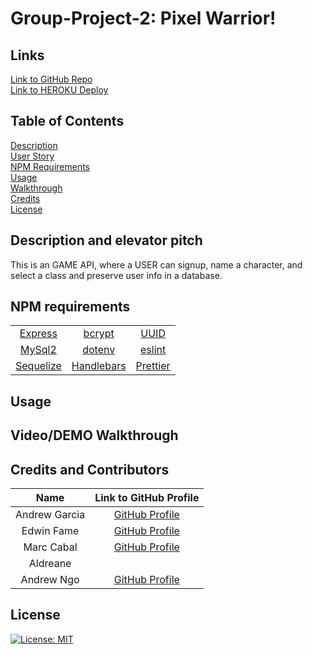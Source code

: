 # Group-Project-2: Pixel Warrior!

## Links
[Link to GitHub Repo](https://github.com/aagarc9/Group-Project-2)</br>
[Link to HEROKU Deploy]()

## Table of Contents
[Description](#description-and-elevator-pitch)</br>
[User Story](#user-story)</br>
[NPM Requirements](#npm-requirements)</br>
[Usage](#usage)</br>
[Walkthrough](#videodemo-walkthrough)</br>
[Credits](#credits-and-contributors)</br>
[License](#license)</br>
## Description and elevator pitch
This is an GAME API, where a USER can signup, name a character, and select a class and preserve user info in a database. 

## NPM requirements
|  |  |  |
| :---: | :---: | :---: |
| [Express](https://expressjs.com/) | [bcrypt](https://www.npmjs.com/package/bcrypt) | [UUID](https://www.npmjs.com/package/uuid) |
| [MySql2](https://www.npmjs.com/package/mysql2) | [dotenv](https://www.npmjs.com/package/dotenv) | [eslint](https://eslint.org/) |
| [Sequelize](https://www.npmjs.com/package/sequelize) | [Handlebars](https://handlebarsjs.com/) | [Prettier](https://www.npmjs.com/package/prettier) |


## Usage

## Video/DEMO Walkthrough

## Credits and Contributors
| Name | Link to GitHub Profile |
| :---: | :---: |
| Andrew Garcia | [GitHub Profile](https://github.com/aagarc9) |
| Edwin Fame | [GitHub Profile](https://github.com/Famesmyname) |
| Marc Cabal | [GitHub Profile](https://github.com/MCabal77) |
| Aldreane | |
| Andrew Ngo | [GitHub Profile](https://github.com/MiinoSil) |

## License

[![License: MIT](https://img.shields.io/badge/License-MIT-yellow.svg)](https://opensource.org/licenses/MIT)
